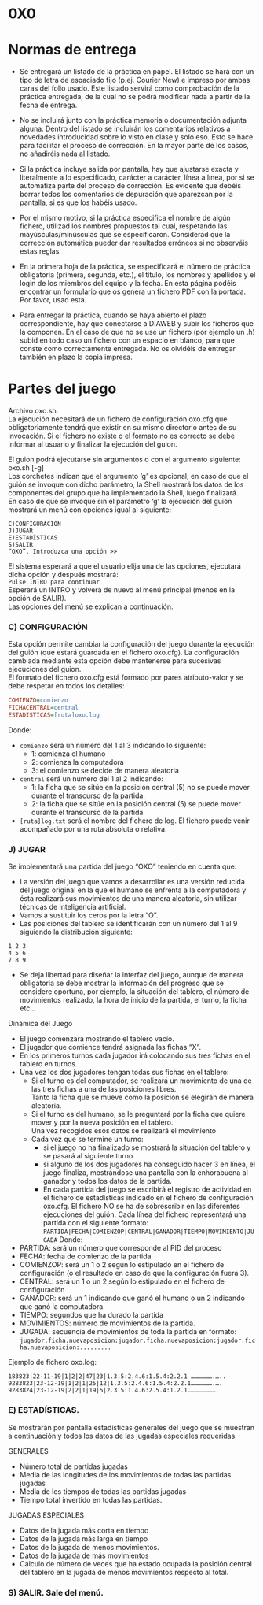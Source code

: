 # 0X0

# Normas de entrega

- Se entregará un listado de la práctica en papel. El listado se hará con un tipo de letra de espaciado fijo (p.ej. Courier New) e impreso por ambas caras del folio usado. Este listado servirá como comprobación de la práctica entregada, de la cual no se podrá modificar nada a partir de la fecha de entrega.

- No se incluirá junto con la práctica memoria o documentación adjunta alguna. Dentro del listado se incluirán los comentarios relativos a novedades introducidad sobre lo visto en clase y solo eso. Esto se hace para facilitar el proceso de corrección. En la mayor parte de los casos, no añadiréis nada al listado.

- Si la práctica incluye salida por pantalla, hay que ajustarse exacta y literalmente a lo especificado, carácter a carácter, línea a línea, por si se automatiza parte del proceso de corrección. Es evidente que debéis borrar todos los comentarios de depuración que aparezcan por la pantalla, si es que los habéis usado.

- Por el mismo motivo, si la práctica especifica el nombre de algún fichero, utilizad los nombres propuestos tal cual, respetando las mayúsculas/minúsculas que se especificaron. Considerad que la corrección automática pueder dar resultados erróneos si no observáis estas reglas.

- En la primera hoja de la práctica, se especificará el número de práctica obligatoria (primera, segunda, etc.), el título, los nombres y apellidos y el login de los miembros del equipo y la fecha. En esta página podéis encontrar un formulario que os genera un fichero PDF con la portada. Por favor, usad esta.

- Para entregar la práctica, cuando se haya abierto el plazo correspondiente, hay que conectarse a DIAWEB y subir los ficheros que la componen. En el caso de que no se use un fichero (por ejemplo un .h) subid en todo caso un fichero con un espacio en blanco, para que conste como correctamente entregada. No os olvidéis de entregar también en plazo la copia impresa.

# Partes del juego

Archivo oxo.sh.<br>
La ejecución necesitará de un fichero de configuración oxo.cfg que obligatoriamente tendrá que existir en su mismo
directorio antes de su invocación. Si el fichero no existe o el formato no es correcto se debe informar al usuario y finalizar la
ejecución del guion.

El guion podrá ejecutarse sin argumentos o con el argumento siguiente: oxo.sh [-g] <br>
Los corchetes indican que el argumento ‘g’ es opcional, en caso de que el guión se invoque con dicho parámetro, la Shell
mostrará los datos de los componentes del grupo que ha implementado la Shell, luego finalizará.<br>
En caso de que se invoque sin el parámetro ‘g’ la ejecución del guión mostrará un menú con opciones igual al siguiente:
```
C)CONFIGURACIÓN
J)JUGAR
E)ESTADÍSTICAS
S)SALIR
“OXO”. Introduzca una opción >>
```

El sistema esperará a que el usuario elija una de las opciones, ejecutará dicha opción y después mostrará:<br>
`Pulse INTRO para continuar`<br>
Esperará un INTRO y volverá de nuevo al menú principal (menos en la opción de SALIR).<br>
Las opciones del menú se explican a continuación.

### C) CONFIGURACIÓN
Esta opción permite cambiar la configuración del juego durante la ejecución del guión (que estará guardada en el fichero
oxo.cfg). La configuración cambiada mediante esta opción debe mantenerse para sucesivas ejecuciones del guion.<br>
El formato del fichero oxo.cfg está formado por pares atributo-valor y se debe respetar en todos los detalles:
```cfg
COMIENZO=comienzo
FICHACENTRAL=central
ESTADISTICAS=[ruta]oxo.log 
```
Donde:
- `comienzo` será un número del 1 al 3 indicando lo siguiente:
  - 1: comienza el humano
  - 2: comienza la computadora
  - 3: el comienzo se decide de manera aleatoria
- `central` será un número del 1 al 2 indicando:
  - 1: la ficha que se sitúe en la posición central (5) no se puede mover durante el transcurso de la partida.
  - 2: la ficha que se sitúe en la posición central (5) se puede mover durante el transcurso de la partida.
- `[ruta]log.txt` será el nombre del fichero de log. El fichero puede venir acompañado por una ruta absoluta o
relativa.

### J) JUGAR
Se implementará una partida del juego “OXO” teniendo en cuenta que:<br>
- La versión del juego que vamos a desarrollar es una versión reducida del juego original en la que el humano se
enfrenta a la computadora y ésta realizará sus movimientos de una manera aleatoria, sin utilizar técnicas de
inteligencia artificial.
- Vamos a sustituir los ceros por la letra “O”.
- Las posiciones del tablero se identificarán con un número del 1 al 9 siguiendo la distribución siguiente:
```
1 2 3
4 5 6
7 8 9
```
- Se deja libertad para diseñar la interfaz del juego, aunque de manera obligatoria se debe mostrar la información
del progreso que se considere oportuna, por ejemplo, la situación del tablero, el número de movimientos
realizado, la hora de inicio de la partida, el turno, la ficha etc...

Dinámica del Juego
- El juego comenzará mostrando el tablero vacío.
- El jugador que comience tendrá asignada las fichas “X”.
- En los primeros turnos cada jugador irá colocando sus tres fichas en el tablero en turnos.
- Una vez los dos jugadores tengan todas sus fichas en el tablero:
  - Si el turno es del computador, se realizará un movimiento de una de las tres fichas a una de las posiciones libres.<br>Tanto la ficha que se mueve como la posición se elegirán de manera aleatoria.
  - Si el turno es del humano, se le preguntará por la ficha que quiere mover y por la nueva posición en el tablero.<br>Una vez recogidos esos datos se realizará el movimiento
  - Cada vez que se termine un turno:
    - si el juego no ha finalizado se mostrará la situación del tablero y se pasará al siguiente turno
    - si alguno de los dos jugadores ha conseguido hacer 3 en línea, el juego finaliza, mostrándose una pantalla con la enhorabuena al ganador y todos los datos de la partida.
    - En cada partida del juego se escribirá el registro de actividad en el fichero de estadísticas indicado en el fichero de configuración oxo.cfg. El fichero NO se ha de sobrescribir en las diferentes ejecuciones del guión. Cada línea del fichero representará una partida con el siguiente formato:<br>
`PARTIDA|FECHA|COMIENZOP|CENTRAL|GANADOR|TIEMPO|MOVIMIENTO|JUGADA`
Donde:
- PARTIDA: será un número que corresponde al PID del proceso
- FECHA: fecha de comienzo de la partida
- COMIENZOP: será un 1 o 2 según lo estipulado en el fichero de configuración (o el resultado en caso de que la
configuración fuera 3).
- CENTRAL: será un 1 o un 2 según lo estipulado en el fichero de configuración
- GANADOR: será un 1 indicando que ganó el humano o un 2 indicando que ganó la computadora.
- TIEMPO: segundos que ha durado la partida
- MOVIMIENTOS: número de movimientos de la partida.
- JUGADA: secuencia de movimientos de toda la partida en formato:
  `jugador.ficha.nuevaposicion:jugador.ficha.nuevaposicion:jugador.ficha.nuevaposicion:.........`

Ejemplo de fichero oxo.log:
```
183823|22-11-19|1|2|2|47|23|1.3.5:2.4.6:1.5.4:2.2.1 ……………….…..
9283823|23-12-19|1|2|1|25|12|1.3.5:2.4.6:1.5.4:2.2.1……………….….
9283824|23-12-19|2|2|1|19|5|2.3.5:1.4.6:2.5.4:1.2.1…………………….
```

### E) ESTADÍSTICAS.
Se mostrarán por pantalla estadísticas generales del juego que se muestran a continuación y todos los datos de las jugadas
especiales requeridas.

GENERALES
- Número total de partidas jugadas
- Media de las longitudes de los movimientos de todas las partidas jugadas
- Media de los tiempos de todas las partidas jugadas
- Tiempo total invertido en todas las partidas.

JUGADAS ESPECIALES
- Datos de la jugada más corta en tiempo
- Datos de la jugada más larga en tiempo
- Datos de la jugada de menos movimientos.
- Datos de la jugada de más movimientos
- Cálculo de número de veces que ha estado ocupada la posición central del tablero en la jugada de menos movimientos
respecto al total.
### S) SALIR. Sale del menú.
